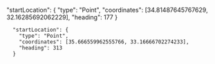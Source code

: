 "startLocation": {
        "type": "Point",
        "coordinates": [34.81487645767629, 32.16285692062229],
        "heading": 177
      }

      "startLocation": {
        "type": "Point",
        "coordinates": [35.666559962555766, 33.16666702274233],
        "heading": 313
      }

  